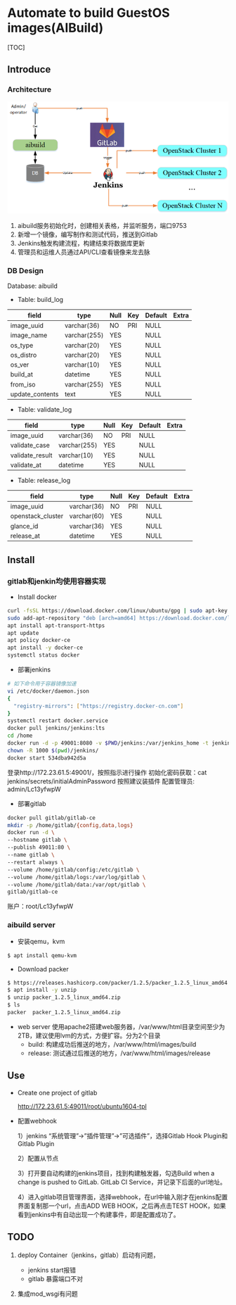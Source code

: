 # Automate to build GuestOS images(AIBuild)
[TOC]

## Introduce

### Architecture
![Alt text](./arch.png)

1. aibuild服务初始化时，创建相关表格，并监听服务，端口9753
2. 新增一个镜像，编写制作和测试代码，推送到Gitlab
3. Jenkins触发构建流程，构建结束将数据库更新
4. 管理员和运维人员通过API/CLI查看镜像来龙去脉

### DB Design

Database: aibuild

* Table: build_log

| field | type | Null | Key | Default | Extra |
|------|------|------|------|------|------|
|image_uuid|varchar(36)|NO|PRI|NULL||
|image_name|varchar(255)|YES||NULL||
|os_type|varchar(20)|YES||NULL||
|os_distro|varchar(20)|YES||NULL||
|os_ver|varchar(10)|YES||NULL||
|build_at|datetime|YES||NULL||
|from_iso|varchar(255)|YES||NULL||
|update_contents|text|YES||NULL||

* Table: validate_log

|field|type|Null|Key|Default|Extra|
|------|------|------|------|------|------|
|image_uuid|varchar(36)|NO|PRI|NULL||
|validate_case|varchar(255)|YES||NULL||
|validate_result|varchar(10)|YES||NULL||
|validate_at|datetime|YES||NULL||

* Table: release_log

|field|type|Null|Key|Default|Extra|
|------|------|------|------|------|------|
|image_uuid|varchar(36)|NO|PRI|NULL||
|openstack_cluster|varchar(60)|YES||NULL||
|glance_id|varchar(36)|YES||NULL||
|release_at|datetime|YES||NULL||


## Install

### gitlab和jenkin均使用容器实现
* Install docker
``` bash
curl -fsSL https://download.docker.com/linux/ubuntu/gpg | sudo apt-key add -
sudo add-apt-repository "deb [arch=amd64] https://download.docker.com/linux/ubuntu $(lsb_release -cs) stable"
apt install apt-transport-https
apt update
apt policy docker-ce
apt install -y docker-ce
systemctl status docker
```

* 部署jenkins
``` bash
# 如下命令用于容器镜像加速
vi /etc/docker/daemon.json
{
  "registry-mirrors": ["https://registry.docker-cn.com"]
}
systemctl restart docker.service
docker pull jenkins/jenkins:lts
cd /home
docker run -d -p 49001:8080 -v $PWD/jenkins:/var/jenkins_home -t jenkins/jenkins:lts
chown -R 1000 $(pwd)/jenkins/
docker start 534dba942d5a
```

登录http://172.23.61.5:49001/，按照指示进行操作
初始化密码获取：cat jenkins/secrets/initialAdminPassword
按照建议装插件
配置管理员: admin/Lc13yfwpW

* 部署gitlab
``` bash
docker pull gitlab/gitlab-ce
mkdir -p /home/gitlab/{config,data,logs}
docker run -d \
--hostname gitlab \
--publish 49011:80 \
--name gitlab \
--restart always \
--volume /home/gitlab/config:/etc/gitlab \
--volume /home/gitlab/logs:/var/log/gitlab \
--volume /home/gitlab/data:/var/opt/gitlab \
gitlab/gitlab-ce

```
账户：root/Lc13yfwpW

### aibuild server
* 安装qemu，kvm
``` bash
$ apt install qemu-kvm
```

* Download packer
``` bash
$ https://releases.hashicorp.com/packer/1.2.5/packer_1.2.5_linux_amd64.zip
$ apt install -y unzip
$ unzip packer_1.2.5_linux_amd64.zip
$ ls
packer  packer_1.2.5_linux_amd64.zip
```

* web server
使用apache2搭建web服务器，/var/www/html目录空间至少为2TB，建议使用lvm的方式，方便扩容。分为2个目录
	* build: 构建成功后推送的地方，/var/www/html/images/build
	* release: 测试通过后推送的地方，/var/www/html/images/release

## Use

* Create one project of gitlab

    http://172.23.61.5:49011/root/ubuntu1604-tpl

* 配置webhook

    1）jenkins “系统管理”->”插件管理”->”可选插件”，选择Gitlab Hook Plugin和Gitlab Plugin

    2）配置从节点

    3）打开要自动构建的jenkins项目，找到构建触发器，勾选Build when a change is pushed to GitLab. GitLab CI Service，并记录下后面的url地址。

    4）进入gitlab项目管理界面，选择webhook，在url中输入刚才在jenkins配置界面复制那一个url，点击ADD WEB HOOK，之后再点击TEST HOOK，如果看到jenkins中有自动出现一个构建事件，即是配置成功了。
    
## TODO
1. deploy Container（jenkins，gitlab）启动有问题，
    * jenkins start报错
    * gitlab 暴露端口不对

2. 集成mod_wsgi有问题
